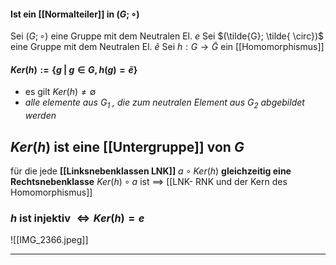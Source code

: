 #### Ist ein [[Normalteiler]] in $(G; \circ)$

Sei $(G; \circ)$ eine Gruppe mit dem Neutralen El. $e$
Sei $(\tilde{G}; \tilde{ \circ})$ eine Gruppe mit dem Neutralen El. $\tilde{e}$
Sei $h: G \to \tilde{G}$ ein [[Homomorphismus]]
#### $Ker(h):= \{ g \ | \ g \in G, h(g)= \tilde{e} \}$
- es gilt $Ker(h) \neq \emptyset$
- *alle elemente aus $G_{1}$ , die zum neutralen Element aus $G_{2}$ abgebildet werden*
## $Ker(h)$ ist eine [[Untergruppe]] von $G$
für die jede **[[Linksnebenklassen LNK]]** $a \circ Ker(h)$ **gleichzeitig eine Rechtsnebenklasse** $Ker(h) \circ a$ ist $\implies$ [[LNK- RNK und der Kern des Homomorphismus]]

### $h$ ist injektiv $\Leftrightarrow Ker(h)=e$
![[IMG_2366.jpeg]]

---